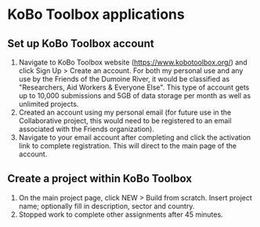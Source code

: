 # KoBo Toolbox applications
## Set up KoBo Toolbox account
1. Navigate to KoBo Toolbox website (https://www.kobotoolbox.org/) and click Sign Up > Create an account. For both my personal use and any use by the Friends of the Dumoine River, it would be classified as "Researchers, Aid Workers & Everyone Else". This type of account gets up to 10,000 submissions and 5GB of data storage per month as well as unlimited projects.
2. Created an account using my personal email (for future use in the Collaborative project, this would need to be registered to an email associated with the Friends organization).
3. Navigate to your email account after completing and click the activation link to complete registration. This will direct to the main page of the account.

## Create a project within KoBo Toolbox
1. On the main project page, click NEW > Build from scratch. Insert project name; optionally fill in description, sector and country.
2. Stopped work to complete other assignments after 45 minutes.
